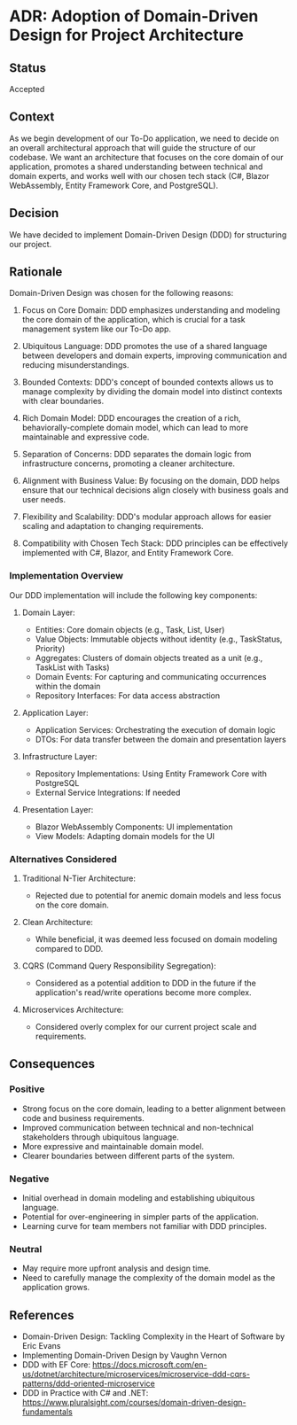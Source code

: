 # ADR: Adoption of Domain-Driven Design for Project Architecture

## Status

Accepted

## Context

As we begin development of our To-Do application, we need to decide on an overall architectural approach that will guide the structure of our codebase. We want an architecture that focuses on the core domain of our application, promotes a shared understanding between technical and domain experts, and works well with our chosen tech stack (C#, Blazor WebAssembly, Entity Framework Core, and PostgreSQL).

## Decision

We have decided to implement Domain-Driven Design (DDD) for structuring our project.

## Rationale

Domain-Driven Design was chosen for the following reasons:

1. Focus on Core Domain: DDD emphasizes understanding and modeling the core domain of the application, which is crucial for a task management system like our To-Do app.

2. Ubiquitous Language: DDD promotes the use of a shared language between developers and domain experts, improving communication and reducing misunderstandings.

3. Bounded Contexts: DDD's concept of bounded contexts allows us to manage complexity by dividing the domain model into distinct contexts with clear boundaries.

4. Rich Domain Model: DDD encourages the creation of a rich, behaviorally-complete domain model, which can lead to more maintainable and expressive code.

5. Separation of Concerns: DDD separates the domain logic from infrastructure concerns, promoting a cleaner architecture.

6. Alignment with Business Value: By focusing on the domain, DDD helps ensure that our technical decisions align closely with business goals and user needs.

7. Flexibility and Scalability: DDD's modular approach allows for easier scaling and adaptation to changing requirements.

8. Compatibility with Chosen Tech Stack: DDD principles can be effectively implemented with C#, Blazor, and Entity Framework Core.

### Implementation Overview

Our DDD implementation will include the following key components:

1. Domain Layer:
   - Entities: Core domain objects (e.g., Task, List, User)
   - Value Objects: Immutable objects without identity (e.g., TaskStatus, Priority)
   - Aggregates: Clusters of domain objects treated as a unit (e.g., TaskList with Tasks)
   - Domain Events: For capturing and communicating occurrences within the domain
   - Repository Interfaces: For data access abstraction

2. Application Layer:
   - Application Services: Orchestrating the execution of domain logic
   - DTOs: For data transfer between the domain and presentation layers

3. Infrastructure Layer:
   - Repository Implementations: Using Entity Framework Core with PostgreSQL
   - External Service Integrations: If needed

4. Presentation Layer:
   - Blazor WebAssembly Components: UI implementation
   - View Models: Adapting domain models for the UI

### Alternatives Considered

1. Traditional N-Tier Architecture:
   - Rejected due to potential for anemic domain models and less focus on the core domain.

2. Clean Architecture:
   - While beneficial, it was deemed less focused on domain modeling compared to DDD.

3. CQRS (Command Query Responsibility Segregation):
   - Considered as a potential addition to DDD in the future if the application's read/write operations become more complex.

4. Microservices Architecture:
   - Considered overly complex for our current project scale and requirements.

## Consequences

### Positive

- Strong focus on the core domain, leading to a better alignment between code and business requirements.
- Improved communication between technical and non-technical stakeholders through ubiquitous language.
- More expressive and maintainable domain model.
- Clearer boundaries between different parts of the system.

### Negative

- Initial overhead in domain modeling and establishing ubiquitous language.
- Potential for over-engineering in simpler parts of the application.
- Learning curve for team members not familiar with DDD principles.

### Neutral

- May require more upfront analysis and design time.
- Need to carefully manage the complexity of the domain model as the application grows.

## References

- Domain-Driven Design: Tackling Complexity in the Heart of Software by Eric Evans
- Implementing Domain-Driven Design by Vaughn Vernon
- DDD with EF Core: https://docs.microsoft.com/en-us/dotnet/architecture/microservices/microservice-ddd-cqrs-patterns/ddd-oriented-microservice
- DDD in Practice with C# and .NET: https://www.pluralsight.com/courses/domain-driven-design-fundamentals